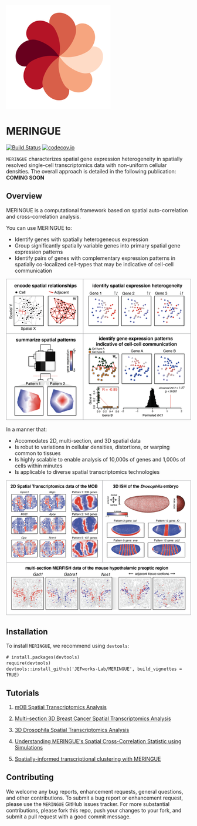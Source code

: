 ![](tools/img/meringue_logo.svg)
# MERINGUE

[![Build Status](https://travis-ci.org/JEFworks/MERingue.svg?branch=master)](https://travis-ci.org/JEFworks/MERingue)
[![codecov.io](https://codecov.io/github/JEFworks/MERingue/coverage.svg?branch=master)](https://codecov.io/github/JEFworks/MERingue?branch=master)

`MERINGUE` characterizes spatial gene expression heterogeneity in spatially resolved single-cell transcriptomics data with non-uniform cellular densities. The overall approach is detailed in the following publication: **COMING SOON**

## Overview

MERINGUE is a computational framework based on spatial auto-correlation and cross-correlation analysis. 

You can use MERINGUE to:
- Identify genes with spatially heterogeneous expression
- Group significantly spatially variable genes into primary spatial gene expression patterns
- Identify pairs of genes with complementary expression patterns in spatially co-localized cell-types that may be indicative of cell-cell communication

![](docs/assets/img/meringue_overview.png)

In a manner that:
- Accomodates 2D, multi-section, and 3D spatial data
- Is robut to variations in cellular densities, distortions, or warping common to tissues
- Is highly scalable to enable analysis of 10,000s of genes and 1,000s of cells within minutes
- Is applicable to diverse spatial transcriptomics technologies

![](docs/assets/img/meringue_sample.png)


## Installation

To install `MERINGUE`, we recommend using `devtools`:
```
# install.packages(devtools)
require(devtools)
devtools::install_github('JEFworks-Lab/MERINGUE', build_vignettes = TRUE)
```
## Tutorials

1. [mOB Spatial Transcriptomics Analysis](https://github.com/JEFworks-Lab/MERINGUE/blob/master/docs/mOB_analysis.md)

2. [Multi-section 3D Breast Cancer Spatial Transcriptomics Analysis](https://github.com/JEFworks-Lab/MERINGUE/blob/master/docs/BCL_analysis.md)

3. [3D Drosophila Spatial Transcriptomics Analysis](https://github.com/JEFworks-Lab/MERINGUE/blob/master/docs/drosophila_3D_analysis.md)

4. [Understanding MERINGUE's Spatial Cross-Correlation Statistic using Simulations](https://github.com/JEFworks-Lab/MERINGUE/blob/master/docs/simulation.md)

5. [Spatially-informed transcriptional clustering with MERINGUE](https://github.com/JEFworks-Lab/MERINGUE/blob/master/docs/spatial_clustering.md)

## Contributing

We welcome any bug reports, enhancement requests, general questions, and other contributions. To submit a bug report or enhancement request, please use the `MERINGUE` GitHub issues tracker. For more substantial contributions, please fork this repo, push your changes to your fork, and submit a pull request with a good commit message.
